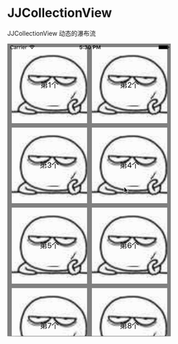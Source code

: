 # JJCollectionView
JJCollectionView
动态的瀑布流

![shili](https://github.com/microcosmicDjj/JJCollectionView/blob/master/q.gif)
